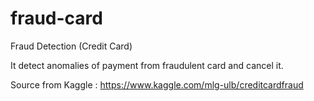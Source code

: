# fraud-card
Fraud Detection (Credit Card) 

It detect anomalies of payment from fraudulent card and cancel it. 

Source from Kaggle :
https://www.kaggle.com/mlg-ulb/creditcardfraud
